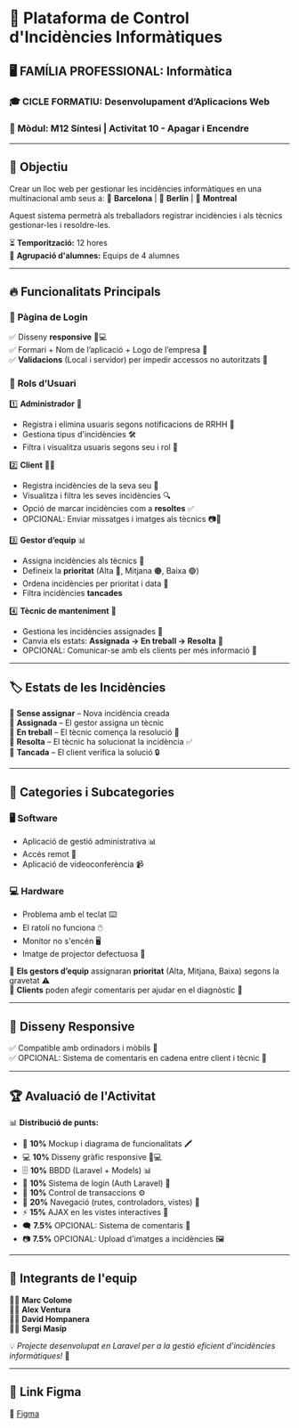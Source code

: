 # 🚀 Plataforma de Control d'Incidències Informàtiques

## 🖥️ FAMÍLIA PROFESSIONAL: Informàtica  
### 🎓 CICLE FORMATIU: Desenvolupament d’Aplicacions Web  
### 📌 Mòdul: M12 Síntesi | Activitat 10 - Apagar i Encendre  

---

## 🎯 Objectiu
Crear un lloc web per gestionar les incidències informàtiques en una multinacional amb seus a:
📍 **Barcelona** | 📍 **Berlín** | 📍 **Montreal**  

Aquest sistema permetrà als treballadors registrar incidències i als tècnics gestionar-les i resoldre-les.  

⏳ **Temporització:** 12 hores  
👥 **Agrupació d'alumnes:** Equips de 4 alumnes  

---

## 🔥 Funcionalitats Principals
### 🔑 **Pàgina de Login**
✅ Disseny **responsive** 📱💻  
✅ Formari + Nom de l’aplicació + Logo de l’empresa 🏢  
✅ **Validacions** (Local i servidor) per impedir accessos no autoritzats 🔐  

### 👥 **Rols d’Usuari**
1️⃣ **Administrador** 🏢  
   - Registra i elimina usuaris segons notificacions de RRHH 📩
   - Gestiona tipus d'incidències 🛠️
   - Filtra i visualitza usuaris segons seu i rol 👀
   
2️⃣ **Client** 👨‍💼  
   - Registra incidències de la seva seu 📝
   - Visualitza i filtra les seves incidències 🔍
   - Opció de marcar incidències com a **resoltes** ✅
   - OPCIONAL: Enviar missatges i imatges als tècnics 📷💬
   
3️⃣ **Gestor d’equip** 📊  
   - Assigna incidències als tècnics 🔄
   - Defineix la **prioritat** (Alta 🔴, Mitjana 🟠, Baixa 🟢)
   - Ordena incidències per prioritat i data 📅
   - Filtra incidències **tancades**
   
4️⃣ **Tècnic de manteniment** 🔧  
   - Gestiona les incidències assignades 🚀
   - Canvia els estats: **Assignada → En treball → Resolta** 🔄
   - OPCIONAL: Comunicar-se amb els clients per més informació 💬

---

## 🏷️ **Estats de les Incidències**
📌 **Sense assignar** – Nova incidència creada  
📌 **Assignada** – El gestor assigna un tècnic  
📌 **En treball** – El tècnic comença la resolució 🔧  
📌 **Resolta** – El tècnic ha solucionat la incidència ✅  
📌 **Tancada** – El client verifica la solució 🔒  

---

## 📂 **Categories i Subcategories**
### 🖥️ **Software**
- Aplicació de gestió administrativa 📊
- Accés remot 🔗
- Aplicació de videoconferència 📹

### 💻 **Hardware**
- Problema amb el teclat ⌨️
- El ratolí no funciona 🖱️
- Monitor no s'encén 🖥️
- Imatge de projector defectuosa 🎥

🔺 **Els gestors d’equip** assignaran **prioritat** (Alta, Mitjana, Baixa) segons la gravetat ⚠️  
🔹 **Clients** poden afegir comentaris per ajudar en el diagnòstic 🔎  

---

## 📱 **Disseny Responsive**
✅ Compatible amb ordinadors i mòbils 📲  
✅ OPCIONAL: Sistema de comentaris en cadena entre client i tècnic 💬  

---

## 🏆 **Avaluació de l'Activitat**
📊 **Distribució de punts:**
- 🎨 **10%** Mockup i diagrama de funcionalitats 🖍️
- 💻 **10%** Disseny gràfic responsive 📱💻
- 🗄️ **10%** BBDD (Laravel + Models) 📊
- 🔐 **10%** Sistema de login (Auth Laravel) 🔑
- 🔄 **10%** Control de transaccions ⚙️
- 🚀 **20%** Navegació (rutes, controladors, vistes) 📂
- ⚡ **15%** AJAX en les vistes interactives 🔄
- 🗨️ **7.5%** OPCIONAL: Sistema de comentaris 💬
- 📷 **7.5%** OPCIONAL: Upload d'imatges a incidències 🖼️

---

## 👥 **Integrants de l'equip**
👨‍💻 **Marc Colome**  
👨‍💻 **Alex Ventura**  
👨‍💻 **David Hompanera**  
👨‍💻 **Sergi Masip**  

💡 _Projecte desenvolupat en Laravel per a la gestió eficient d’incidències informàtiques!_ 🚀

---

## 🎨 **Link Figma**
🔗 [Figma](https://www.figma.com/design/oe4Z7UW6LS2dIWRVCyPFWP/Untitled?node-id=0-1&t=NPNv246xz9SzUlA0-1)

